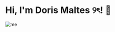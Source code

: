 # Hi, I'm Doris Maltes ୨ৎ! 👋


![me]([https://github.com/Daisyliu6/Daisyliu6/blob/master/me.gif](https://github.com/DorisMaltes/DorisMaltes/main/96633009-d1818000-1318-11eb-9f1d-7f914f4ccb16.gif))

